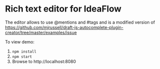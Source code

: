 # Rich text editor for IdeaFlow

The editor allows to use @mentions and #tags and is a modified version of https://github.com/mjrussell/draft-js-autocomplete-plugin-creator/tree/master/examples/issue

To view demo:

1. `npm install`
2. `npm start` 
3. Browse to http://localhost:8080
